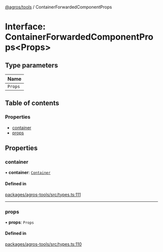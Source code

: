 [@agros/tools](../index.md) / ContainerForwardedComponentProps

# Interface: ContainerForwardedComponentProps<Props\>

## Type parameters

| Name |
| :------ |
| `Props` |

## Table of contents

### Properties

- [container](ContainerForwardedComponentProps.md#container)
- [props](ContainerForwardedComponentProps.md#props)

## Properties

### <a id="container" name="container"></a> container

• **container**: [`Container`](Container.md)

#### Defined in

[packages/agros-tools/src/types.ts:111](https://github.com/agrosjs/agros/blob/f20df82/packages/agros-tools/src/types.ts#L111)

___

### <a id="props" name="props"></a> props

• **props**: `Props`

#### Defined in

[packages/agros-tools/src/types.ts:110](https://github.com/agrosjs/agros/blob/f20df82/packages/agros-tools/src/types.ts#L110)
